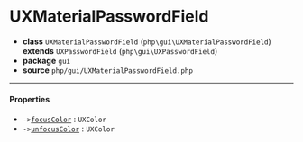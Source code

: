 # UXMaterialPasswordField

- **class** `UXMaterialPasswordField` (`php\gui\UXMaterialPasswordField`) **extends** `UXPasswordField` (`php\gui\UXPasswordField`)
- **package** `gui`
- **source** `php/gui/UXMaterialPasswordField.php`

---

#### Properties

- `->`[`focusColor`](#prop-focuscolor) : `UXColor`
- `->`[`unfocusColor`](#prop-unfocuscolor) : `UXColor`